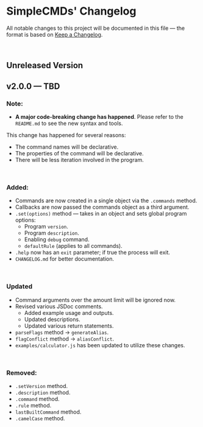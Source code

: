 # **SimpleCMDs' Changelog**
All notable changes to this project will be documented in this file — the format is based on [Keep a Changelog](https://keepachangelog.com/en/1.0.0/).

&nbsp;

## Unreleased Version

## v2.0.0 — TBD
### Note:
- **A major code-breaking change has happened**. Please refer to the `README.md` to see the new syntax and tools.

This change has happened for several reasons:
- The command names will be declarative.
- The properties of the command will be declarative.
- There will be less iteration involved in the program.

&nbsp;

### Added:
- Commands are now created in a single object via the `.commands` method.
- Callbacks are now passed the commands object as a third argument.
- `.set(options)` method — takes in an object and sets global program options:
  - Program `version`.
  - Program `description`.
  - Enabling `debug` command.
  - `defaultRule` (applies to all commands).
- `.help` now has an `exit` parameter; if true the process will exit.
- `CHANGELOG.md` for better documentation.

&nbsp;

### Updated
- Command arguments over the amount limit will be ignored now.
- Revised various JSDoc comments.
  - Added example usage and outputs.
  - Updated descriptions.
  - Updated various return statements.
- `parseFlags` method -> `generateAlias`.
- `flagConflict` method -> `aliasConflict`.
- `examples/calculator.js` has been updated to utilize these changes.
  
&nbsp;

### Removed:
- `.setVersion` method.
- `.description` method.
- `.command` method.
- `.rule` method.
- `lastBuiltCommand` method.
- `.camelCase` method.